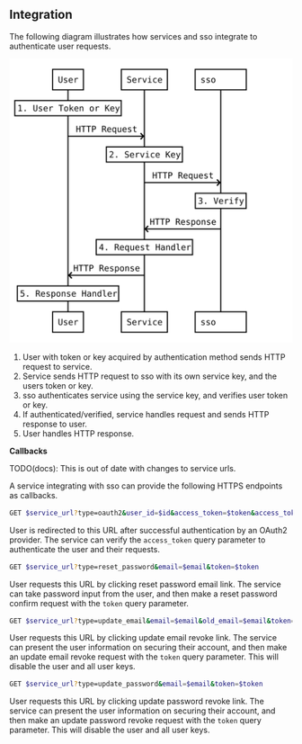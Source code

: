 ## Integration

The following diagram illustrates how services and sso integrate to authenticate user requests.

![User request verification](docs/asset/integration.svg)

1. User with token or key acquired by authentication method sends HTTP request to service.
2. Service sends HTTP request to sso with its own service key, and the users token or key.
3. sso authenticates service using the service key, and verifies user token or key.
4. If authenticated/verified, service handles request and sends HTTP response to user.
5. User handles HTTP response.

**Callbacks**

TODO(docs): This is out of date with changes to service urls.

A service integrating with sso can provide the following HTTPS endpoints as callbacks.

```bash
GET $service_url?type=oauth2&user_id=$id&access_token=$token&access_token_expires=$token_expires&refresh_token=$token&refresh_token_expires=$token_expires
```

User is redirected to this URL after successful authentication by an OAuth2 provider. The service can verify the `access_token` query parameter to authenticate the user and their requests.

```bash
GET $service_url?type=reset_password&email=$email&token=$token
```

User requests this URL by clicking reset password email link. The service can take password input from the user, and then make a reset password confirm request with the `token` query parameter.

```bash
GET $service_url?type=update_email&email=$email&old_email=$email&token=$token
```

User requests this URL by clicking update email revoke link. The service can present the user information on securing their account, and then make an update email revoke request with the `token` query parameter. This will disable the user and all user keys.

```bash
GET $service_url?type=update_password&email=$email&token=$token
```

User requests this URL by clicking update password revoke link. The service can present the user information on securing their account, and then make an update password revoke request with the `token` query parameter. This will disable the user and all user keys.
